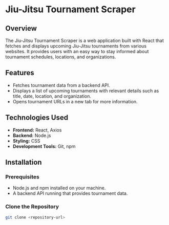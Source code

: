 # Jiu-Jitsu Tournament Scraper

## Overview
The Jiu-Jitsu Tournament Scraper is a web application built with React that fetches and displays upcoming Jiu-Jitsu tournaments from various websites. It provides users with an easy way to stay informed about tournament schedules, locations, and organizations.

## Features
- Fetches tournament data from a backend API.
- Displays a list of upcoming tournaments with relevant details such as title, date, location, and organization.
- Opens tournament URLs in a new tab for more information.

## Technologies Used
- **Frontend:** React, Axios
- **Backend:** Node.js
- **Styling:** CSS 
- **Development Tools:** Git, npm

## Installation

### Prerequisites
- Node.js and npm installed on your machine.
- A backend API running that provides tournament data.

### Clone the Repository
```bash
git clone <repository-url>
